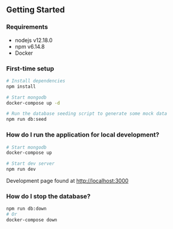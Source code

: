 ## Getting Started

### Requirements
* nodejs v12.18.0
* npm v6.14.8
* Docker

### First-time setup
```bash
# Install dependencies
npm install

# Start mongodb
docker-compose up -d

# Run the database seeding script to generate some mock data
npm run db:seed
```

### How do I run the application for local development?
```bash
# Start mongodb
docker-compose up

# Start dev server
npm run dev
```
Development page found at [http://localhost:3000](http://localhost:3000)

### How do I stop the database?
```bash
npm run db:down
# Or
docker-compose down
```
